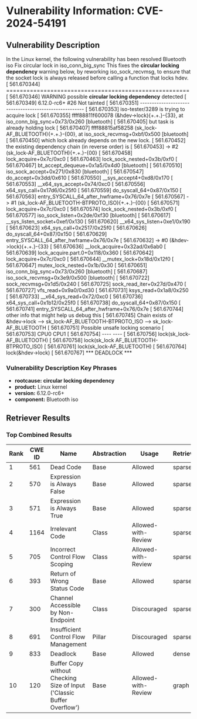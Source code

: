 # Vulnerability Information: CVE-2024-54191

## Vulnerability Description
In the Linux kernel, the following vulnerability has been resolved Bluetooth iso Fix circular lock in iso_conn_big_sync This fixes the **circular locking dependency** warning below, by reworking iso_sock_recvmsg, to ensure that the socket lock is always released before calling a function that locks hdev. [ 561.670344] ====================================================== [ 561.670346] WARNING possible **circular locking dependency** detected [ 561.670349] 6.12.0-rc6+ #26 Not tainted [ 561.670351] ------------------------------------------------------ [ 561.670353] iso-tester/3289 is trying to acquire lock [ 561.670355] ffff88811f600078 (&hdev->lock){+.+.}-{33}, at iso_conn_big_sync+0x73/0x260 [bluetooth] [ 561.670405] but task is already holding lock [ 561.670407] ffff88815af58258 (sk_lock-AF_BLUETOOTH){+.+.}-{00}, at iso_sock_recvmsg+0xbf/0x500 [bluetooth] [ 561.670450] which lock already depends on the new lock. [ 561.670452] the existing dependency chain (in reverse order) is [ 561.670453] -> #2 (sk_lock-AF_BLUETOOTH){+.+.}-{00} [ 561.670458] lock_acquire+0x7c/0xc0 [ 561.670463] lock_sock_nested+0x3b/0xf0 [ 561.670467] bt_accept_dequeue+0x1a5/0x4d0 [bluetooth] [ 561.670510] iso_sock_accept+0x271/0x830 [bluetooth] [ 561.670547] do_accept+0x3dd/0x610 [ 561.670550] __sys_accept4+0xd8/0x170 [ 561.670553] __x64_sys_accept+0x74/0xc0 [ 561.670556] x64_sys_call+0x17d6/0x25f0 [ 561.670559] do_syscall_64+0x87/0x150 [ 561.670563] entry_SYSCALL_64_after_hwframe+0x76/0x7e [ 561.670567] -> #1 (sk_lock-AF_BLUETOOTH-BTPROTO_ISO){+.+.}-{00} [ 561.670571] lock_acquire+0x7c/0xc0 [ 561.670574] lock_sock_nested+0x3b/0xf0 [ 561.670577] iso_sock_listen+0x2de/0xf30 [bluetooth] [ 561.670617] __sys_listen_socket+0xef/0x130 [ 561.670620] __x64_sys_listen+0xe1/0x190 [ 561.670623] x64_sys_call+0x2517/0x25f0 [ 561.670626] do_syscall_64+0x87/0x150 [ 561.670629] entry_SYSCALL_64_after_hwframe+0x76/0x7e [ 561.670632] -> #0 (&hdev->lock){+.+.}-{33} [ 561.670636] __lock_acquire+0x32ad/0x6ab0 [ 561.670639] lock_acquire.part.0+0x118/0x360 [ 561.670642] lock_acquire+0x7c/0xc0 [ 561.670644] __mutex_lock+0x18d/0x12f0 [ 561.670647] mutex_lock_nested+0x1b/0x30 [ 561.670651] iso_conn_big_sync+0x73/0x260 [bluetooth] [ 561.670687] iso_sock_recvmsg+0x3e9/0x500 [bluetooth] [ 561.670722] sock_recvmsg+0x1d5/0x240 [ 561.670725] sock_read_iter+0x27d/0x470 [ 561.670727] vfs_read+0x9a0/0xd30 [ 561.670731] ksys_read+0x1a8/0x250 [ 561.670733] __x64_sys_read+0x72/0xc0 [ 561.670736] x64_sys_call+0x1b12/0x25f0 [ 561.670738] do_syscall_64+0x87/0x150 [ 561.670741] entry_SYSCALL_64_after_hwframe+0x76/0x7e [ 561.670744] other info that might help us debug this [ 561.670745] Chain exists of &hdev->lock --> sk_lock-AF_BLUETOOTH-BTPROTO_ISO --> sk_lock-AF_BLUETOOTH [ 561.670751] Possible unsafe locking scenario [ 561.670753] CPU0 CPU1 [ 561.670754] ---- ---- [ 561.670756] lock(sk_lock-AF_BLUETOOTH) [ 561.670758] lock(sk_lock AF_BLUETOOTH-BTPROTO_ISO) [ 561.670761] lock(sk_lock-AF_BLUETOOTH) [ 561.670764] lock(&hdev->lock) [ 561.670767] *** DEADLOCK ***

### Vulnerability Description Key Phrases
- **rootcause:** **circular locking dependency**
- **product:** Linux kernel
- **version:** 6.12.0-rc6+
- **component:** Bluetooth iso

## Retriever Results

### Top Combined Results

| Rank | CWE ID | Name | Abstraction | Usage  | Retrievers | Individual Scores |
|------|--------|------|-------------|-------|------------|-------------------|
| 1 | 561 | Dead Code | Base | Allowed | sparse | 1.684 |
| 2 | 570 | Expression is Always False | Base | Allowed | sparse | 1.454 |
| 3 | 571 | Expression is Always True | Base | Allowed | sparse | 1.454 |
| 4 | 1164 | Irrelevant Code | Class | Allowed-with-Review | sparse | 1.422 |
| 5 | 705 | Incorrect Control Flow Scoping | Class | Allowed-with-Review | sparse | 1.408 |
| 6 | 393 | Return of Wrong Status Code | Base | Allowed | sparse | 1.372 |
| 7 | 300 | Channel Accessible by Non-Endpoint | Class | Discouraged | sparse | 1.245 |
| 8 | 691 | Insufficient Control Flow Management | Pillar | Discouraged | sparse | 1.121 |
| 9 | 833 | Deadlock | Base | Allowed | dense | 0.552 |
| 10 | 120 | Buffer Copy without Checking Size of Input ('Classic Buffer Overflow') | Base | Allowed-with-Review | graph | 0.002 |

